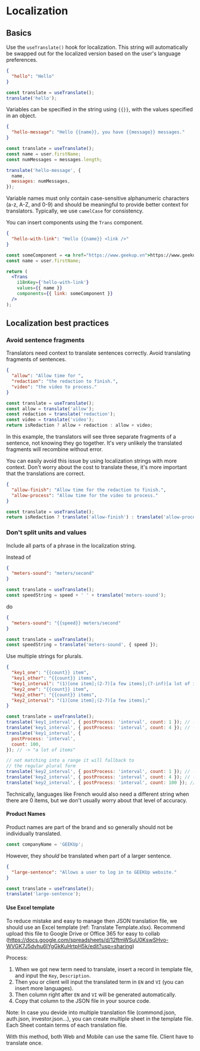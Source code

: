 # Localization

## Basics

Use the `useTranslate()` hook for localization. This string will automatically be swapped out for the localized version based on the user's language preferences.

```json
{
  "hello": "Hello"
}
```

```javascript
const translate = useTranslate();
translate('hello');
```

Variables can be specified in the string using `{{}}`, with the values specified in an object.

```json
{
  "hello-message": "Hello {{name}}, you have {{message}} messages."
}
```

```javascript
const translate = useTranslate();
const name = user.firstName;
const numMessages = messages.length;

translate('hello-message', {
  name,
  messages: numMessages,
});
```

Variable names must only contain case-sensitive alphanumeric characters (a-z, A-Z, and 0-9) and should be meaningful to provide better context for translators. Typically, we use `camelCase` for consistency.

You can insert components using the `Trans` component.

```json
{
  "hello-with-link": "Hello {{name}} <link />"
}
```

```jsx
const someComponent = <a href="https://www.geekup.vn">https://www.geekup.vn</a>;
const name = user.firstName;

return (
  <Trans
    i18nKey={'hello-with-link'}
    values={{ name }}
    components={{ link: someComponent }}
  />
);
```

## Localization best practices

### Avoid sentence fragments

Translators need context to translate sentences correctly. Avoid translating fragments of sentences.

```json
{
  "allow": "Allow time for ",
  "redaction": "the redaction to finish.",
  "video": "the video to process."
}
```

```javascript
const translate = useTranslate();
const allow = translate('allow');
const redaction = translate('redaction');
const video = translate('video');
return isRedaction ? allow + redaction : allow + video;
```

In this example, the translators will see three separate fragments of a sentence, not knowing they go together. It's very unlikely the translated fragments will recombine without error.

You can easily avoid this issue by using localization strings with more context. Don't worry about the cost to translate these, it's more important that the translations are correct.

```json
{
  "allow-finish": "Allow time for the redaction to finish.",
  "allow-process": "Allow time for the video to process."
}
```

```javascript
const translate = useTranslate();
return isRedaction ? translate('allow-finish') : translate('allow-process');
```

### Don't split units and values

Include all parts of a phrase in the localization string.

Instead of

```json
{
  "meters-sound": "meters/second"
}
```

```javascript
const translate = useTranslate();
const speedString = speed + ' ' + translate('meters-sound');
```

do

```json
{
  "meters-sound": "{{speed}} meters/second"
}
```

```javascript
const translate = useTranslate();
const speedString = translate('meters-sound', { speed });
```

Use multiple strings for plurals.

```json
{
  "key1_one": "{{count}} item",
  "key1_other": "{{count}} items",
  "key1_interval": "(1)[one item];(2-7)[a few items];(7-inf)[a lot of items];",
  "key2_one": "{{count}} item",
  "key2_other": "{{count}} items",
  "key2_interval": "(1)[one item];(2-7)[a few items];"
}
```

```javascript
const translate = useTranslate();
translate('key1_interval', { postProcess: 'interval', count: 1 }); // -> "one item"
translate('key1_interval', { postProcess: 'interval', count: 4 }); // -> "a few items"
translate('key1_interval', {
  postProcess: 'interval',
  count: 100,
}); // -> "a lot of items"

// not matching into a range it will fallback to
// the regular plural form
translate('key2_interval', { postProcess: 'interval', count: 1 }); // -> "one item"
translate('key2_interval', { postProcess: 'interval', count: 4 }); // -> "a few items"
translate('key2_interval', { postProcess: 'interval', count: 100 }); // -> "100 items"
```

Technically, languages like French would also need a different string when there are 0 items, but we don't usually worry about that level of accuracy.

#### Product Names

Product names are part of the brand and so generally should not be individually translated.

```javascript
const companyName = 'GEEKUp';
```

However, they _should_ be translated when part of a larger sentence.

```json
{
  "large-sentence": "Allows a user to log in to GEEKUp website."
}
```

```javascript
const translate = useTranslate();
translate('large-sentence');
```

#### Use Excel template

To reduce mistake and easy to manage then JSON translation file, we should use an Excel template (ref: Translate Template.xlsx). Recommend upload this file to Google Drive or Office 365 for easy to collab (https://docs.google.com/spreadsheets/d/12ftmWSuU0KswSHvo-WVGK7J5dvhu6IYgGkKuHrtpH5k/edit?usp=sharing)

Process:

1. When we got new term need to translate, insert a record in template file, and input the `Key`, `Description`.
2. Then you or client will input the translated term in `EN` and `VI` (you can insert more languages).
3. Then column right after `EN` and `VI` will be generated automatically.
4. Copy that column to the JSON file in your source code.

Note: In case you devide into multiple translation file (commond.json, auth.json, investor.json...), you can create multiple sheet in the template file. Each Sheet contain terms of each translation file.

With this method, both Web and Mobile can use the same file. Client have to translate once.

